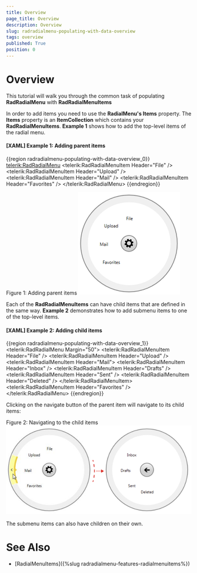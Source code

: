 ```yaml
---
title: Overview
page_title: Overview
description: Overview
slug: radradialmenu-populating-with-data-overview
tags: overview
published: True
position: 0
---
```


# Overview

This tutorial will walk you through the common task of populating __RadRadialMenu__ with __RadRadialMenuItems__

In order to add items you need to use the __RadialMenu's Items__ property. The __Items__ property is an __ItemCollection__ which contains your __RadRadialMenuItems__. __Example 1__ shows how to add the top-level items of the radial menu.        

#### __[XAML] Example 1: Adding parent items__

{{region radradialmenu-populating-with-data-overview_0}}
	<telerik:RadRadialMenu>
	    <telerik:RadRadialMenuItem Header="File" />
	    <telerik:RadRadialMenuItem Header="Upload" />
	    <telerik:RadRadialMenuItem Header="Mail" />
	    <telerik:RadRadialMenuItem Header="Favorites" />
	</telerik:RadRadialMenu>
{{endregion}}

Figure 1: Adding parent items
![Rad Radial Menu Populating with data 01](images/RadRadialMenu_Populating_with_data_01.png)

Each of the __RadRadialMenuItems__ can have child items that are defined in the same way. __Example 2__ demonstrates how to add submenu items to one of the top-level items.        

#### __[XAML] Example 2: Adding child items__

{{region radradialmenu-populating-with-data-overview_1}}
	<telerik:RadRadialMenu Margin="50">
	    <telerik:RadRadialMenuItem Header="File" />
	    <telerik:RadRadialMenuItem Header="Upload" />
	    <telerik:RadRadialMenuItem Header="Mail">
	        <telerik:RadRadialMenuItem Header="Inbox" />
	        <telerik:RadRadialMenuItem Header="Drafts" />
	        <telerik:RadRadialMenuItem Header="Sent" />
	        <telerik:RadRadialMenuItem Header="Deleted" />
	    </telerik:RadRadialMenuItem>
	    <telerik:RadRadialMenuItem Header="Favorites" />
	</telerik:RadRadialMenu>
{{endregion}}

Clicking on the navigate button of the parent item will navigate to its child items:

Figure 2: Navigating to the child items
![Rad Radial Menu Populating with data 02](images/RadRadialMenu_Populating_with_data_02.png)

The submenu items can also have children on their own.

# See Also

 * [RadialMenuItems]({%slug radradialmenu-features-radialmenuitems%})
